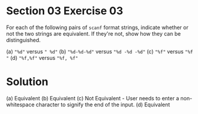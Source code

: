 # Section 03 Exercise 03

For each of the following pairs of `scanf` format strings, indicate whether or not the two strings are equivalent. If they're not, show how they can be distinguished.

(a) `"%d"`       versus `" %d"`
(b) `"%d-%d-%d"` versus `"%d -%d -%d"`
(c) `"%f"`       versus `"%f "`
(d) `"%f,%f"`    versus `"%f, %f"`


# Solution

(a) Equivalent
(b) Equivalent
(c) Not Equivalent - User needs to enter a non-whitespace character to signify the end of the input.
(d) Equivalent

